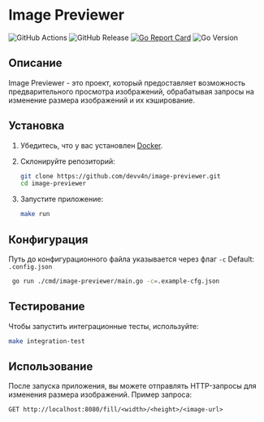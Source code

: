 # Image Previewer

![GitHub Actions](https://img.shields.io/github/actions/workflow/status/devv4n/image-previewer/ci.yml?branch=main)
![GitHub Release](https://img.shields.io/github/release/devv4n/image-previewer)
[![Go Report Card](https://goreportcard.com/badge/github.com/devv4n/image-previewer)](https://goreportcard.com/report/github.com/devv4n/image-previewer)
![Go Version](https://img.shields.io/badge/Go-1.23%2B-blue)

## Описание

Image Previewer - это проект, который предоставляет возможность предварительного просмотра изображений, обрабатывая запросы на изменение размера изображений и их кэширование.

## Установка

1. Убедитесь, что у вас установлен [Docker](https://www.docker.com/get-started).
2. Склонируйте репозиторий:

   ```bash
   git clone https://github.com/devv4n/image-previewer.git
   cd image-previewer
   ```

3. Запустите приложение:

   ```bash
   make run
   ```
   
## Конфигурация

Путь до конфигурационного файла указывается через флаг `-c` Default: `.config.json`

   ```bash
    go run ./cmd/image-previewer/main.go -c=.example-cfg.json
   ```

## Тестирование

Чтобы запустить интеграционные тесты, используйте:

```bash
make integration-test
```

## Использование

После запуска приложения, вы можете отправлять HTTP-запросы для изменения размера изображений. Пример запроса:

```
GET http://localhost:8080/fill/<width>/<height>/<image-url>
```

